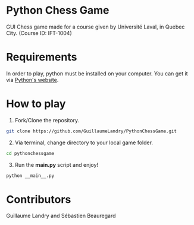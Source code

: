 # Python Chess Game

GUI Chess game made for a course given by Université Laval, in Quebec City. (Course ID: IFT-1004)

# Requirements

In order to play, python must be installed on your computer. You can get it via [Python's website](https://www.python.org/).

# How to play

1. Fork/Clone the repository.
```bash
git clone https://github.com/GuillaumeLandry/PythonChessGame.git
```

2. Via terminal, change directory to your local game folder.
```bash
cd pythonchessgame
```

3. Run the __main.py__ script and enjoy!
```bash
python __main__.py
```

# Contributors

Guillaume Landry and Sébastien Beauregard
